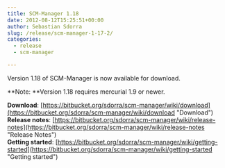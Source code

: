 ```yaml
---
title: SCM-Manager 1.18
date: 2012-08-12T15:25:51+00:00
author: Sebastian Sdorra
slug: /release/scm-manager-1-17-2/
categories:
  - release
  - scm-manager

---
```

Version 1.18 of SCM-Manager is now available for download.

**Note: **Version 1.18 requires mercurial 1.9 or newer.

**Download**: [https://bitbucket.org/sdorra/scm-manager/wiki/download](https://bitbucket.org/sdorra/scm-manager/wiki/download "Download")  
**Release notes**: [https://bitbucket.org/sdorra/scm-manager/wiki/release-notes](https://bitbucket.org/sdorra/scm-manager/wiki/release-notes "Release Notes")  
**Getting started**: [https://bitbucket.org/sdorra/scm-manager/wiki/getting-started](https://bitbucket.org/sdorra/scm-manager/wiki/getting-started "Getting started")


